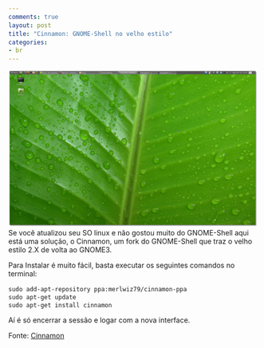 ```yaml
---
comments: true
layout: post
title: "Cinnamon: GNOME-Shell no velho estilo"
categories:
- br
---
```

<img src="assets/img/posts/cinnamon.png">
Se você atualizou seu SO linux e não gostou muito do GNOME-Shell aqui está uma solução, o Cinnamon, um fork do GNOME-Shell que traz o velho estilo 2.X de volta ao GNOME3.

Para Instalar é muito fácil, basta executar os seguintes comandos no terminal:

	sudo add-apt-repository ppa:merlwiz79/cinnamon-ppa
	sudo apt-get update
	sudo apt-get install cinnamon

Aí é só encerrar a sessão e logar com a nova interface.

Fonte: [Cinnamon](http://cinnamon.linuxmint.com/?p=119)